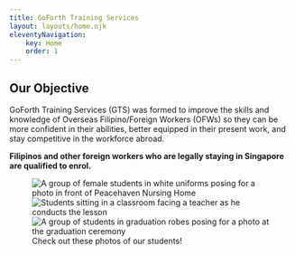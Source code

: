 ```yaml
---
title: GoForth Training Services
layout: layouts/home.njk
eleventyNavigation:
    key: Home
    order: 1
---
```

<div class="callout">

## Our Objective

GoForth Training Services (GTS) was formed to improve the skills and knowledge of Overseas Filipino/Foreign Workers (OFWs) so they can be more confident in their abilities, better equipped in their present work, and stay competitive in the workforce abroad.

**Filipinos and other foreign workers who are legally staying in Singapore are qualified to enrol.**

</div>

<figure>
    <div class="collage">
        <div class="column">
            <img loading="lazy" src="/images/nursing.jpeg" alt="A group of female students in white uniforms posing for a photo in front of Peacehaven Nursing Home">
        </div>
        <div class="column">
            <img loading="lazy" src="/images/class.jpeg" alt="Students sitting in a classroom facing a teacher as he conducts the lesson">
            <img loading="lazy" src="/images/graduate.jpeg" alt="A group of students in graduation robes posing for a photo at the graduation ceremony">
        </div>
    </div>
    <figcaption>Check out these photos of our students!</figcaption>
</figure>